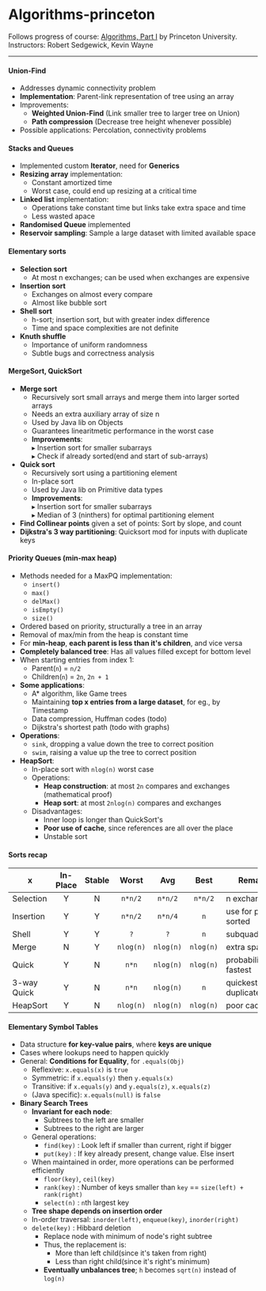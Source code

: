 # Algorithms-princeton
Follows progress of course: 
[Algorithms, Part I](https://www.coursera.org/learn/algorithms-part1)  by Princeton University.
<br>Instructors: Robert Sedgewick, Kevin Wayne 

-----

#### Union-Find
* Addresses dynamic connectivity problem
* **Implementation**: Parent-link representation of tree using an array
* Improvements: 
    * **Weighted Union-Find** (Link smaller tree to larger tree on Union)
    * **Path compression** (Decrease tree height whenever possible)
* Possible applications: Percolation, connectivity problems

#### Stacks and Queues
* Implemented custom **Iterator**, need for **Generics**
* **Resizing array** implementation:
    * Constant amortized time
    * Worst case, could end up resizing at a critical time 
* **Linked list** implementation: 
    * Operations take constant time but links take extra space and time
    * Less wasted apace
* **Randomised Queue** implemented
* **Reservoir sampling**: Sample a large dataset with limited available space

#### Elementary sorts
* **Selection sort**
    * At most n exchanges; can be used when exchanges are expensive
* **Insertion sort**
    * Exchanges on almost every compare
    * Almost like bubble sort
* **Shell sort**
    * h-sort; insertion sort, but with greater index difference
    * Time and space complexities are not definite
* **Knuth shuffle**
    * Importance of uniform randomness
    * Subtle bugs and correctness analysis

#### MergeSort, QuickSort
* **Merge sort**
    * Recursively sort small arrays and merge them into larger sorted arrays
    * Needs an extra auxiliary array of size n
    * Used by Java lib on Objects
    * Guarantees linearitmetic performance in the worst case
    * **Improvements**: 
        <br>&#x25B8; Insertion sort for smaller subarrays 
        <br>&#x25B8; Check if already sorted(end and start of sub-arrays)
* **Quick sort**
    * Recursively sort using a partitioning element
    * In-place sort
    * Used by Java lib on Primitive data types 
    * **Improvements**: 
        <br>&#x25B8; Insertion sort for smaller subarrays 
        <br>&#x25B8; Median of 3 (ninthers) for optimal partitioning element
* **Find Collinear points** given a set of points: Sort by slope, and count
* **Dijkstra's 3 way partitioning**: Quicksort mod for inputs with duplicate keys

#### Priority Queues (min-max heap)
* Methods needed for a MaxPQ implementation:
    * `insert()`
    * `max()`
    * `delMax()`
    * `isEmpty()`
    * `size()`
* Ordered based on priority, structurally a tree in an array
* Removal of max/min from the heap is constant time
* For **min-heap**, **each parent is less than it's children**, and vice versa
* **Completely balanced tree**: Has all values filled except for bottom level
* When starting entries from index 1:
    * Parent(`n`) = `n/2`
    * Children(`n`) = `2n`, `2n + 1`
* **Some applications**: 
    * A* algorithm, like Game trees 
    * Maintaining **top x entries from a large dataset**, for eg., by Timestamp
    * Data compression, Huffman codes (todo)
    * Dijkstra's shortest path (todo with graphs)
* **Operations**: 
    * `sink`, dropping a value down the tree to correct position
    * `swim`, raising a value up the tree to correct position
* **HeapSort**:
    * In-place sort with `nlog(n)` worst case
    * Operations:
        * **Heap construction**: at most `2n` compares and exchanges (mathematical proof)
        * **Heap sort**: at most `2nlog(n)` compares and exchanges
    * Disadvantages:
        * Inner loop is longer than QuickSort's
        * **Poor use of cache**, since references are all over the place
        * Unstable sort
        
        
#### Sorts recap

| x | In-Place | Stable | Worst | Avg | Best | Remarks |
|-----|:---:|:---:|:---:|:---:|:---:|---|
|Selection| Y   | N | `n*n/2` | `n*n/2` | `n*n/2` | n exchanges |
|Insertion| Y   | Y | `n*n/2` | `n*n/4` | `n` | use for partially sorted |
|Shell| Y | Y | `?` | `?` | `n` | subquadratic |
|Merge| N       | Y | `nlog(n)` | `nlog(n)` | `nlog(n)` | extra space |
|Quick| Y       | N | `n*n` | `nlog(n)` | `nlog(n)` | probabilistically fastest |
|3-way Quick| Y | N | `n*n` | `nlog(n)` | `n` | quickest with duplicates |
|HeapSort| Y | N | `nlog(n)` | `nlog(n)` | `nlog(n)` | poor caching |

#### Elementary Symbol Tables
* Data structure **for key-value pairs**, where **keys are unique**
* Cases where lookups need to happen quickly
* General: **Conditions for Equality**, for `.equals(Obj)`
    * Reflexive: `x.equals(x)` is `true`
    * Symmetric: if `x.equals(y)` then `y.equals(x)`
    * Transitive: if `x.equals(y)` and `y.equals(z)`, `x.equals(z)`
    * (Java specific): `x.equals(null)` is `false`
* **Binary Search Trees**
    * **Invariant for each node**: 
        * Subtrees to the left are smaller
        * Subtrees to the right are larger
    * General operations:
        * `find(key)` : Look left if smaller than current, right if bigger
        * `put(key)` : If key already present, change value. Else insert
    * When maintained in order, more operations can be performed efficiently
        * `floor(key)`, `ceil(key)`
        * `rank(key)` : Number of keys smaller than `key` == `size(left) + rank(right)`
        * `select(n)` : `n`th largest key
    * **Tree shape depends on insertion order**
    * In-order traversal: `inorder(left)`, `enqueue(key)`, `inorder(right)`
    * `delete(key)` : Hibbard deletion
        * Replace node with minimum of node's right subtree
        * Thus, the replacement is:
            * More than left child(since it's taken from right) 
            * Less than right child(since it's right's minimum)
        * **Eventually unbalances tree**; `h` becomes `sqrt(n)` instead of `log(n)`